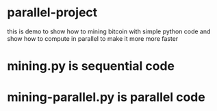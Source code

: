 # parallel-project

this is demo to show how to mining bitcoin with simple python code
and show how to compute in parallel to make it more more faster

# mining.py is sequential code
# mining-parallel.py is parallel code
